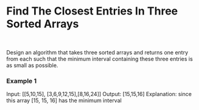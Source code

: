 # Find The Closest Entries In Three Sorted Arrays

<br>

Design an algorithm that takes three sorted arrays and returns one entry from each such that the minimum interval containing these three entries is as small as possible.



### Example 1
Input: [[5,10,15], [3,6,9,12,15],[8,16,24]]
Output: [15,15,16] 
Explanation: since this array [15, 15, 16] has the minimum interval 
